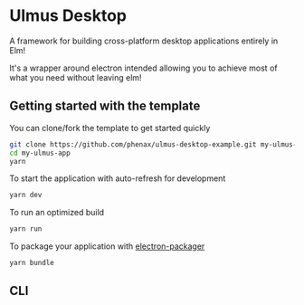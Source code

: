 # Ulmus Desktop

A framework for building cross-platform desktop applications entirely in Elm!

It's a wrapper around electron intended allowing you to achieve most of what you need without leaving elm!


## Getting started with the template

You can clone/fork the template to get started quickly
```sh
git clone https://github.com/phenax/ulmus-desktop-example.git my-ulmus-app
cd my-ulmus-app
yarn
```

To start the application with auto-refresh for development
```sh
yarn dev
```

To run an optimized build
```sh
yarn run
```

To package your application with [electron-packager](https://github.com/electron/electron-packager)
```sh
yarn bundle
```

## CLI






